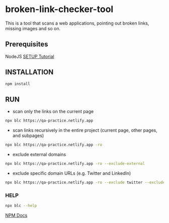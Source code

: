# broken-link-checker-tool

This is a tool that scans a web applications, pointing out broken links, missing images and so on.

## Prerequisites

NodeJS [SETUP Tutorial](https://youtu.be/j8HZpFjPPVU)

## INSTALLATION

```sh
npm install
```


## RUN

* scan only the links on the current page


```sh
npx blc https://qa-practice.netlify.app
```

* scan links recursively in the entire project (current page, other pages, and subpages)

```sh
npx blc https://qa-practice.netlify.app -ro
```


* exclude external domains

```sh
npx blc https://qa-practice.netlify.app -ro --exclude-external  
```


* exclude specific domain URLs (e.g. Twitter and LinkedIn)

```sh
npx blc https://qa-practice.netlify.app -ro --exclude twitter --exclude linkedin  
```

### HELP

```sh
npx blc --help
```


[NPM Docs](https://www.npmjs.com/package/broken-link-checker)



